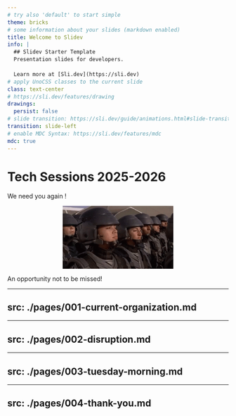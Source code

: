 ```yaml
---
# try also 'default' to start simple
theme: bricks
# some information about your slides (markdown enabled)
title: Welcome to Slidev
info: |
  ## Slidev Starter Template
  Presentation slides for developers.

  Learn more at [Sli.dev](https://sli.dev)
# apply UnoCSS classes to the current slide
class: text-center
# https://sli.dev/features/drawing
drawings:
  persist: false
# slide transition: https://sli.dev/guide/animations.html#slide-transitions
transition: slide-left
# enable MDC Syntax: https://sli.dev/features/mdc
mdc: true
---
```


# Tech Sessions 2025-2026
We need you again !

<img src="./assets/im-doing-my-part-serious.gif" alt="I'm doing my part" style="margin: auto; display: block; width: 50%" />
  
An opportunity not to be missed!

---
src: ./pages/001-current-organization.md
---

---
src: ./pages/002-disruption.md
---

---
src: ./pages/003-tuesday-morning.md
---

---
src: ./pages/004-thank-you.md
---
